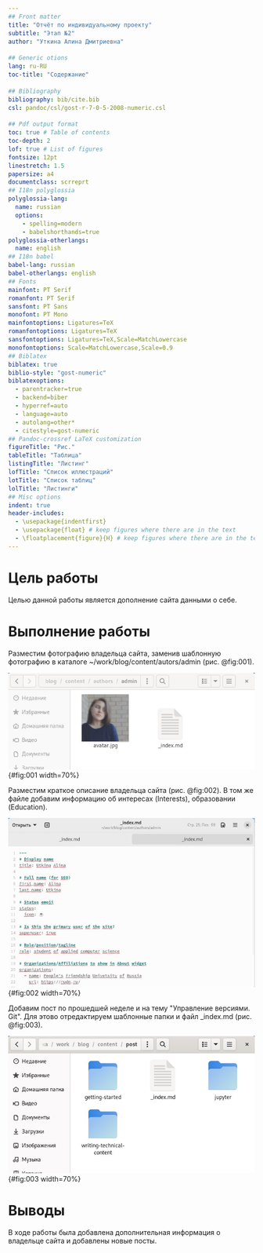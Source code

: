 ```yaml
---
## Front matter
title: "Отчёт по индивидуальному проекту"
subtitle: "Этап №2"
author: "Уткина Алина Дмитриевна"

## Generic otions
lang: ru-RU
toc-title: "Содержание"

## Bibliography
bibliography: bib/cite.bib
csl: pandoc/csl/gost-r-7-0-5-2008-numeric.csl

## Pdf output format
toc: true # Table of contents
toc-depth: 2
lof: true # List of figures
fontsize: 12pt
linestretch: 1.5
papersize: a4
documentclass: scrreprt
## I18n polyglossia
polyglossia-lang:
  name: russian
  options:
	- spelling=modern
	- babelshorthands=true
polyglossia-otherlangs:
  name: english
## I18n babel
babel-lang: russian
babel-otherlangs: english
## Fonts
mainfont: PT Serif
romanfont: PT Serif
sansfont: PT Sans
monofont: PT Mono
mainfontoptions: Ligatures=TeX
romanfontoptions: Ligatures=TeX
sansfontoptions: Ligatures=TeX,Scale=MatchLowercase
monofontoptions: Scale=MatchLowercase,Scale=0.9
## Biblatex
biblatex: true
biblio-style: "gost-numeric"
biblatexoptions:
  - parentracker=true
  - backend=biber
  - hyperref=auto
  - language=auto
  - autolang=other*
  - citestyle=gost-numeric
## Pandoc-crossref LaTeX customization
figureTitle: "Рис."
tableTitle: "Таблица"
listingTitle: "Листинг"
lofTitle: "Список иллюстраций"
lotTitle: "Список таблиц"
lolTitle: "Листинги"
## Misc options
indent: true
header-includes:
  - \usepackage{indentfirst}
  - \usepackage{float} # keep figures where there are in the text
  - \floatplacement{figure}{H} # keep figures where there are in the text
---
```


# Цель работы

Целью данной работы является дополнение сайта данными о себе.

# Выполнение работы

Разместим фотографию владельца сайта, заменив шаблонную фотографию в каталоге ~/work/blog/content/autors/admin (рис. @fig:001).

![Добавление фотографии владельца сайта](image/1.jpg){#fig:001 width=70%}

Разместим краткое описание владельца сайта (рис. @fig:002). В том же файле добавим информацию об интересах (Interests), образовании (Education).

![Изменение краткого описания](image/2.jpg){#fig:002 width=70%}

Добавим пост по прошедшей неделе и на тему "Управление версиями. Git". Для этово отредактируем шаблонные папки и файл _index.md (рис. @fig:003).

![Работа с постами](image/3.jpg){#fig:003 width=70%}

# Выводы

В ходе работы была добавлена дополнительная информация о владельце сайта и добавлены новые посты.


